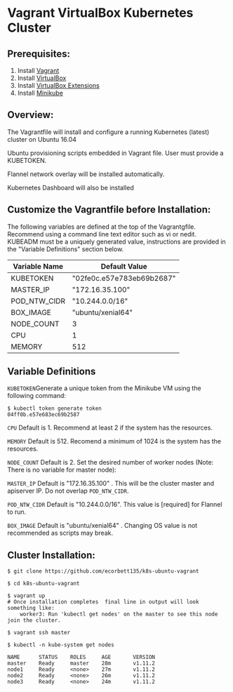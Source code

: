# Vagrant VirtualBox Kubernetes Cluster 

## Prerequisites:

1. Install [Vagrant](https://www.vagrantup.com/)
2. Install [VirtualBox](https://www.virtualbox.org/wiki/Downloads)
3. Install [VirtualBox Extensions](https://download.virtualbox.org/virtualbox/5.2.18/Oracle_VM_VirtualBox_Extension_Pack-5.2.18.vbox-extpack)
4. Install [Minikube](https://kubernetes.io/docs/tasks/tools/install-minikube/)

## Overview:

The Vagrantfile will install and configure a running Kubernetes (latest) cluster on Ubuntu 16.04

Ubuntu provisioning scripts embedded in Vagrant file. User must provide a KUBETOKEN.

Flannel network overlay will be installed automatically. 

Kubernetes Dashboard will also be installed 

## Customize the Vagrantfile before Installation:

The following variables are defined at the top of the Vagrantgfile.  Recommend using a command line text editor such as vi or nedit. KUBEADM must be a uniquely generated value, instructions are provided in the "Variable Definitions" section below. 

Variable Name | Default Value             |
--------------|---------------------------|
KUBETOKEN     | "02fe0c.e57e783eb69b2687" |
MASTER_IP     |     "172.16.35.100"       |
POD_NTW_CIDR  |     "10.244.0.0/16"       |
BOX_IMAGE     |    "ubuntu/xenial64"      |
NODE_COUNT    |           3               |
CPU           |           1               |
MEMORY        |          512              |

## Variable Definitions

`KUBETOKEN`Generate a unique token from the Minikube VM using the following command: 

```console
$ kubectl token generate token
04ff0b.e57e683ec69b2587
```

`CPU`
Default is 1.  Recommend at least 2 if the system has the resources.

`MEMORY`
Default is 512. Recomend a minimum of 1024 is the system has the resources. 

`NODE_COUNT` Default is 2. Set the desired number of worker nodes (Note: There is no variable for master node):

`MASTER_IP` Default is "172.16.35.100" . This will be the cluster master and apiserver IP. Do not overlap `POD_NTW_CIDR`.

`POD_NTW_CIDR` Default is "10.244.0.0/16". This value is [required] for Flannel to run.
 
`BOX_IMAGE` Default is "ubuntu/xenial64" . Changing OS value is not recommended as scripts may break. 

## Cluster Installation:
```console
$ git clone https://github.com/ecorbett135/k8s-ubuntu-vagrant

$ cd k8s-ubuntu-vagrant

$ vagrant up
# Once installation completes  final line in output will look something like: 
    worker3: Run 'kubectl get nodes' on the master to see this node join the cluster.

$ vagrant ssh master

$ kubectl -n kube-system get nodes

NAME      STATUS    ROLES     AGE       VERSION
master    Ready     master    28m       v1.11.2
node1     Ready     <none>    27m       v1.11.2
node2     Ready     <none>    26m       v1.11.2
node3     Ready     <none>    24m       v1.11.2
```





